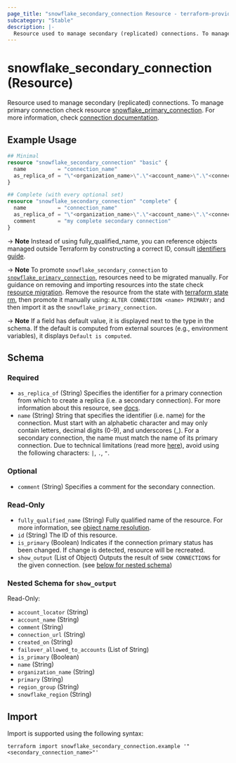 ```yaml
---
page_title: "snowflake_secondary_connection Resource - terraform-provider-snowflake"
subcategory: "Stable"
description: |-
  Resource used to manage secondary (replicated) connections. To manage primary connection check resource snowflake_primary_connection ./primary_connection. For more information, check connection documentation https://docs.snowflake.com/en/sql-reference/sql/create-connection.html.
---
```


# snowflake_secondary_connection (Resource)

Resource used to manage secondary (replicated) connections. To manage primary connection check resource [snowflake_primary_connection](./primary_connection). For more information, check [connection documentation](https://docs.snowflake.com/en/sql-reference/sql/create-connection.html).

## Example Usage

```terraform
## Minimal
resource "snowflake_secondary_connection" "basic" {
  name          = "connection_name"
  as_replica_of = "\"<organization_name>\".\"<account_name>\".\"<connection_name>\""
}

## Complete (with every optional set)
resource "snowflake_secondary_connection" "complete" {
  name          = "connection_name"
  as_replica_of = "\"<organization_name>\".\"<account_name>\".\"<connection_name>\""
  comment       = "my complete secondary connection"
}
```

-> **Note** Instead of using fully_qualified_name, you can reference objects managed outside Terraform by constructing a correct ID, consult [identifiers guide](../guides/identifiers_rework_design_decisions#new-computed-fully-qualified-name-field-in-resources).

-> **Note** To promote `snowflake_secondary_connection` to [`snowflake_primary_connection`](./primary_connection), resources need to be migrated manually. For guidance on removing and importing resources into the state check [resource migration](../guides/resource_migration). Remove the resource from the state with [terraform state rm](https://developer.hashicorp.com/terraform/cli/commands/state/rm), then promote it manually using:
    ```
    ALTER CONNECTION <name> PRIMARY;
    ```
and then import it as the `snowflake_primary_connection`.
<!-- TODO(SNOW-1634854): include an example showing both methods-->

-> **Note** If a field has default value, it is displayed next to the type in the schema. If the default is computed from external sources (e.g., environment variables), it displays `Default is computed`.

<!-- schema generated by tfplugindocs -->
## Schema

### Required

- `as_replica_of` (String) Specifies the identifier for a primary connection from which to create a replica (i.e. a secondary connection). For more information about this resource, see [docs](./primary_connection).
- `name` (String) String that specifies the identifier (i.e. name) for the connection. Must start with an alphabetic character and may only contain letters, decimal digits (0-9), and underscores (_). For a secondary connection, the name must match the name of its primary connection. Due to technical limitations (read more [here](../guides/identifiers_rework_design_decisions#known-limitations-and-identifier-recommendations)), avoid using the following characters: `|`, `.`, `"`.

### Optional

- `comment` (String) Specifies a comment for the secondary connection.

### Read-Only

- `fully_qualified_name` (String) Fully qualified name of the resource. For more information, see [object name resolution](https://docs.snowflake.com/en/sql-reference/name-resolution).
- `id` (String) The ID of this resource.
- `is_primary` (Boolean) Indicates if the connection primary status has been changed. If change is detected, resource will be recreated.
- `show_output` (List of Object) Outputs the result of `SHOW CONNECTIONS` for the given connection. (see [below for nested schema](#nestedatt--show_output))

<a id="nestedatt--show_output"></a>
### Nested Schema for `show_output`

Read-Only:

- `account_locator` (String)
- `account_name` (String)
- `comment` (String)
- `connection_url` (String)
- `created_on` (String)
- `failover_allowed_to_accounts` (List of String)
- `is_primary` (Boolean)
- `name` (String)
- `organization_name` (String)
- `primary` (String)
- `region_group` (String)
- `snowflake_region` (String)

## Import

Import is supported using the following syntax:

```shell
terraform import snowflake_secondary_connection.example '"<secondary_connection_name>"'
```
